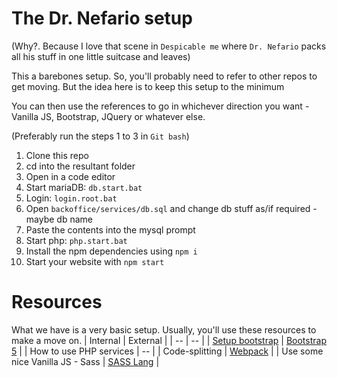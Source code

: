 # The Dr. Nefario setup
(Why?. Because I love that scene in `Despicable me` where `Dr. Nefario` packs all his stuff in one little suitcase and leaves)

This a barebones setup. So, you'll probably need to refer to other repos to get moving. But the idea here is to keep this setup to the minimum

You can then use the references to go in whichever direction you want - Vanilla JS, Bootstrap, JQuery or whatever else.

(Preferably run the steps 1 to 3 in `Git bash`)
1. Clone this repo
1. cd into the resultant folder
1. Open in a code editor
1. Start mariaDB: `db.start.bat`
1. Login: `login.root.bat`
1. Open `backoffice/services/db.sql` and change db stuff as/if required - maybe db name
1. Paste the contents into the mysql prompt
1. Start php: `php.start.bat`
1. Install the npm dependencies using `npm i`
1. Start your website with `npm start`

# Resources
What we have is a very basic setup. Usually, you'll use these resources to make a move on.
| Internal | External |
| -- | -- |
| [Setup bootstrap](http://aaa.adobe.com) | [Bootstrap 5](https://getbootstrap.com/docs/5.3/getting-started/introduction/) |
| How to use PHP services | -- |
| Code-splitting | [Webpack](https://webpack.js.org/guides/code-splitting/) |
| Use some nice Vanilla JS - Sass | [SASS Lang](https://sass-lang.com/) |